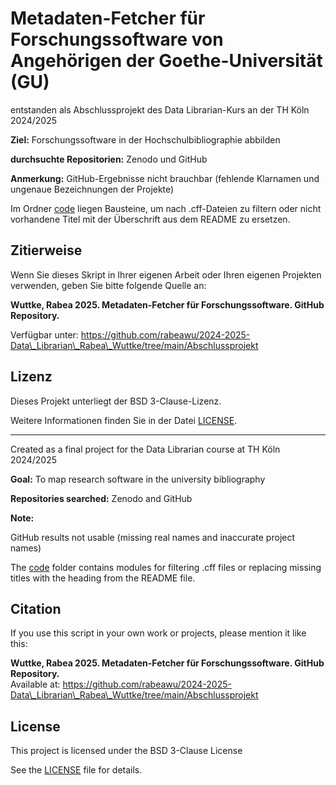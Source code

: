 # Metadaten-Fetcher für Forschungssoftware von Angehörigen der Goethe-Universität (GU)

entstanden als Abschlussprojekt des Data Librarian-Kurs an der TH Köln 2024/2025



**Ziel:** Forschungssoftware in der Hochschulbibliographie abbilden

**durchsuchte Repositorien:** Zenodo und GitHub

**Anmerkung:** GitHub-Ergebnisse nicht brauchbar (fehlende Klarnamen und ungenaue Bezeichnungen der Projekte)

Im Ordner [code](./code/) liegen Bausteine, um nach .cff-Dateien zu filtern oder nicht vorhandene Titel mit der Überschrift aus dem README zu ersetzen. 


## Zitierweise

Wenn Sie dieses Skript in Ihrer eigenen Arbeit oder Ihren eigenen Projekten verwenden, geben Sie bitte folgende Quelle an:

**Wuttke, Rabea 2025. Metadaten-Fetcher für Forschungssoftware. GitHub Repository.**

Verfügbar unter: https://github.com/rabeawu/2024-2025-Data\_Librarian\_Rabea\_Wuttke/tree/main/Abschlussprojekt


## Lizenz

Dieses Projekt unterliegt der BSD 3-Clause-Lizenz.  

Weitere Informationen finden Sie in der Datei [LICENSE](LICENSE).

---


Created as a final project for the Data Librarian course at TH Köln 2024/2025


**Goal:** To map research software in the university bibliography

**Repositories searched:** Zenodo and GitHub

**Note:**

GitHub results not usable (missing real names and inaccurate project names)

The [code](./code/) folder contains modules for filtering .cff files or replacing missing titles with the heading from the README file.


## Citation

If you use this script in your own work or projects, please mention it like this:

**Wuttke, Rabea 2025. Metadaten-Fetcher für Forschungssoftware. GitHub Repository.**  
Available at: https://github.com/rabeawu/2024-2025-Data\_Librarian\_Rabea\_Wuttke/tree/main/Abschlussprojekt


## License

This project is licensed under the BSD 3-Clause License  

See the [LICENSE](LICENSE) file for details.

